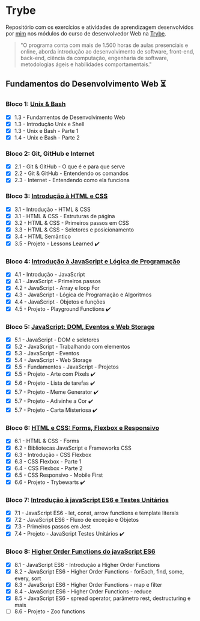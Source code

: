# Trybe
Repositório com os exercícios e atividades de aprendizagem desenvolvidos por [mim](https://github.com/Wanderson-rpf) nos módulos do curso de desenvolvedor Web na [Trybe](https://www.betrybe.com).

>"O programa conta com mais de 1.500 horas de aulas presenciais e online, aborda introdução ao desenvolvimento de software, front-end, back-end, ciência da computação, engenharia de software, metodologias ágeis e habilidades comportamentais."

## Fundamentos do Desenvolvimento Web :hourglass_flowing_sand:

### Bloco 1: [Unix & Bash](https://github.com/Wanderson-rpf/trybe-exercicios/tree/main/01-Fundamentos/bloco-01-Unix-e-Bash)

- [x] 1.3 - Fundamentos de Desenvolvimento Web
- [x] 1.3 - Introdução Unix e Shell
- [x] 1.3 - Unix e Bash - Parte 1
- [x] 1.4 - Unix e Bash - Parte 2

### Bloco 2: Git, GitHub e Internet

- [x] 2.1 - Git & GitHub - O que é e para que serve
- [x] 2.2 - Git & GitHub - Entendendo os comandos
- [x] 2.3 - Internet - Entendendo como ela funciona

### Bloco 3: [Introdução à HTML e CSS](https://github.com/Wanderson-rpf/trybe-exercicios/tree/main/01-Fundamentos/bloco-03-Introdução-a-HTML-e-CSS/04-html-semantico)
 - [x] 3.1 - Introdução - HTML & CSS
 - [x] 3.1 - HTML & CSS - Estruturas de página
 - [x] 3.2 - HTML & CSS - Primeiros passos em CSS
 - [x] 3.3 - HTML & CSS - Seletores e posicionamento
 - [x] 3.4 - HTML Semântico
 - [x] 3.5 - Projeto - Lessons Learned :heavy_check_mark:

### Bloco 4: [Introdução à JavaScript e Lógica de Programação](https://github.com/Wanderson-rpf/trybe-exercicios/tree/main/01-Fundamentos/bloco-04-Introdução-à-JavaScript-e-Lógica-de-Programação)
 - [x] 4.1 - Introdução - JavaScript
 - [x] 4.1 - JavaScript - Primeiros passos
 - [x] 4.2 - JavaScript - Array e loop For
 - [x] 4.3 - JavaScript - Lógica de Programação e Algoritmos
 - [x] 4.4 - JavaScript - Objetos e funções
 - [x] 4.5 - Projeto - Playground Functions :heavy_check_mark:
 
### Bloco 5: [JavaScript: DOM, Eventos e Web Storage](https://github.com/Wanderson-rpf/trybe-exercicios/tree/main/01-Fundamentos/bloco-05-JavaScript-DOM-Eventos-e-Web-Storage)
 - [x] 5.1 - JavaScript - DOM e seletores
 - [x] 5.2 - JavaScript - Trabalhando com elementos
 - [x] 5.3 - JavaScript - Eventos
 - [x] 5.4 - JavaScript - Web Storage
 - [x] 5.5 - Fundamentos - JavaScript - Projetos
 - [x] 5.5 - Projeto - Arte com Pixels :heavy_check_mark:
 - [x] 5.6 - Projeto - Lista de tarefas :heavy_check_mark:
 - [x] 5.7 - Projeto - Meme Generator :heavy_check_mark:
 - [x] 5.7 - Projeto - Adivinhe a Cor :heavy_check_mark:
 - [x] 5.7 - Projeto - Carta Misteriosa :heavy_check_mark:
 
### Bloco 6: [HTML e CSS: Forms, Flexbox e Responsivo](https://github.com/Wanderson-rpf/trybe-exercicios/tree/main/01-Fundamentos/bloco-06-HTML-e-CSS-Forms-Flexbox-e-Responsivo)
 - [x] 6.1 - HTML & CSS - Forms
 - [x] 6.2 - Bibliotecas JavaScript e Frameworks CSS
 - [x] 6.3 - Introdução - CSS Flexbox
 - [x] 6.3 - CSS Flexbox - Parte 1
 - [x] 6.4 - CSS Flexbox - Parte 2
 - [x] 6.5 - CSS Responsivo - Mobile First
 - [x] 6.6 - Projeto - Trybewarts :heavy_check_mark:
 
 ### Bloco 7: [Introdução à javaScript ES6 e Testes Unitários](https://github.com/Wanderson-rpf/trybe-exercicios/tree/main/01-Fundamentos/bloco-07-Introdução-à-JavaScript-ES6-e-Testes-Unitários)
 - [x] 7.1 - JavaScript ES6 - let, const, arrow functions e template literals
 - [x] 7.2 - JavaScript ES6 - Fluxo de exceção e Objetos
 - [x] 7.3 - Primeiros passos em Jest
 - [x] 7.4 - Projeto - JavaScript Testes Unitários :heavy_check_mark:
 
 ### Bloco 8: [Higher Order Functions do javaScript ES6]()
 - [x] 8.1 - JavaScript ES6 - Introdução a Higher Order Functions
 - [x] 8.2 - JavaScript ES6 - Higher Order Functions - forEach, find, some, every, sort
 - [x] 8.3 - JavaScript ES6 - Higher Order Functions - map e filter
 - [x] 8.4 - JavaScript ES6 - Higher Order Functions - reduce
 - [x] 8.5 - JavaScript ES6 - spread operator, parâmetro rest, destructuring e mais
 - [ ] 8.6 - Projeto - Zoo functions
